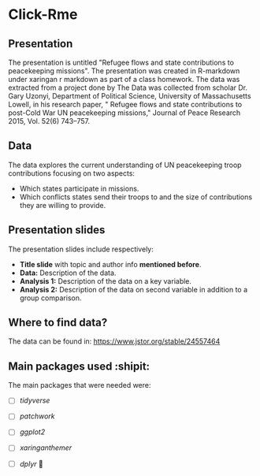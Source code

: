 # Click-Rme

## Presentation
The presentation is untitled "Refugee flows and  state contributions to peacekeeping missions". The presentation was created in R-markdown under xaringan r markdown as part of a class homework. The data was extracted from a project done by The Data was collected from scholar Dr. Gary Uzonyi, Department of Political Science, University of Massachusetts Lowell, in  his research paper, " Refugee flows and state contributions to post-Cold War UN peacekeeping missions," Journal of Peace Research 2015, Vol. 52(6) 743–757.

## Data
The data explores the current understanding of UN peacekeeping troop contributions focusing on two aspects: 

- Which states participate in missions. 
- Which conflicts states send their troops to and the size of contributions they are willing to provide. 

## Presentation slides
The presentation slides include respectively: 
- **Title slide** with topic and author info **mentioned before**.
- **Data:** Description of the data.
- **Analysis 1:** Description of the data on a key variable.
- **Analysis 2:** Description of the data on second variable in addition to a group comparison. 

## Where to find data?
The data can be found in: https://www.jstor.org/stable/24557464
## Main packages used :shipit:
The main packages that were needed were: 
- [ ] *tidyverse* 
- [ ] *patchwork* 
- [ ] *ggplot2* 
- [ ] *xaringanthemer* 
- [ ] *dplyr* :tada:


